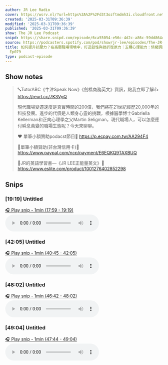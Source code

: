 ```yaml
---
author: JR Lee Radio
cover: https://wsrv.nl/?url=https%3A%2F%2Fd3t3ozftmdmh3i.cloudfront.net%2Fproduction%2Fpodcast_uploaded_nologo%2F11838469%2F11838469-1610182098785-d439d38e8e027.jpg&w=200&h=200
created: '2025-03-31T09:36:39'
modified: '2025-03-31T09:36:39'
published: '2025-03-31T09:36:39'
show: The JR Lee Podcast
snipd: https://share.snipd.com/episode/6ca55054-e56c-4d2c-a86c-59dd8644bb7d
source: https://podcasters.spotify.com/pod/show/jr-lee/episodes/The-JR-Lee-Podcast-Ep079-e30pacg
title: 如何提升抗壓力？在高壓職場環境中，打造韌性與挫折復原力｜五種心理能力：情緒調節、樂觀特質、認知敏捷性、自我關愛、自我效能｜The JR Lee Podcast
  Ep079
type: podcast-episode
---
```



## Show notes
> 🔤TutorABC《牛津Speak Now》《劍橋商務英文》資訊，點我立即了解👍
> https://reurl.cc/7K3VgQ
> 
> 現代職場變遷速度是真實時間的200倍，我們將在21世紀經歷20,000年的科技發展。進步的代價是人類身心靈的挑戰。根據醫學博士Gabriella Kellerman和正向心理學之父Martin Seligman，現代職場人，可以怎麼應付瞬息萬變的職場生態呢？今天來聊聊。
> 
> ❤️ 單筆小額贊助podacst節目💜
> https://p.ecpay.com.tw/AA294F4
> 
> 🙏單筆小額贊助(非台灣信用卡)🐳
> https://www.paypal.com/ncp/payment/E6EQKQ9TAXBUQ
> 
> 📔JR的英語學習書—《JR LEE正能量英文》📘
> https://www.eslite.com/product/1001276402852298

## Snips
### [19:19] Untitled
[🎧 Play snip - 1min️ (17:59 - 19:19)](https://share.snipd.com/snip/cf33b3cc-6a0d-4ea3-b6d3-6d6be791986a)
<audio controls> <source src="https://anchor.fm/s/4728a874/podcast/play/100493136/https%3A%2F%2Fd3ctxlq1ktw2nl.cloudfront.net%2Fstaging%2F2025-2-28%2F23dddc81-140c-a270-1c0e-2703994cd2ed.mp3#t=17:59,19:19"> </audio>
### [42:05] Untitled
[🎧 Play snip - 1min️ (40:45 - 42:05)](https://share.snipd.com/snip/0f10bebd-90d8-4ded-bc04-94f1b58295e4)
<audio controls> <source src="https://anchor.fm/s/4728a874/podcast/play/100493136/https%3A%2F%2Fd3ctxlq1ktw2nl.cloudfront.net%2Fstaging%2F2025-2-28%2F23dddc81-140c-a270-1c0e-2703994cd2ed.mp3#t=40:45,42:05"> </audio>
### [48:02] Untitled
[🎧 Play snip - 1min️ (46:42 - 48:02)](https://share.snipd.com/snip/8f78e873-2d90-41c6-a7c4-d5bc13165dab)
<audio controls> <source src="https://anchor.fm/s/4728a874/podcast/play/100493136/https%3A%2F%2Fd3ctxlq1ktw2nl.cloudfront.net%2Fstaging%2F2025-2-28%2F23dddc81-140c-a270-1c0e-2703994cd2ed.mp3#t=46:42,48:02"> </audio>
### [49:04] Untitled
[🎧 Play snip - 1min️ (47:44 - 49:04)](https://share.snipd.com/snip/e9bd986a-e864-43cd-aede-3069efd7fb98)
<audio controls> <source src="https://anchor.fm/s/4728a874/podcast/play/100493136/https%3A%2F%2Fd3ctxlq1ktw2nl.cloudfront.net%2Fstaging%2F2025-2-28%2F23dddc81-140c-a270-1c0e-2703994cd2ed.mp3#t=47:44,49:04"> </audio>
